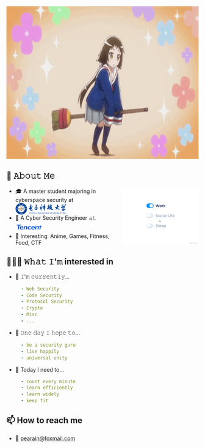 <img src="https://github.com/Q1ngD3ngY1/Q1ngD3ngY1/blob/main/assets/hello.gif" alt="👋 Hi Young! I'm Q1ngD3ngY1" title="👋 Hi there! I'm Q1ngD3ngY1" width="1000" height="400"/>

<!--
**Q1ngD3ngY1/Q1ngD3ngY1** is a ✨ _special_ ✨ repository because its `README.md` (this file) appears on your GitHub profile.

Here are some ideas to get you started:

- 🔭 I’m currently working on ...
- 🌱 I’m currently learning ...
- 👯 I’m looking to collaborate on ...
- 🤔 I’m looking for help with ...
- 💬 Ask me about ...
- 📫 How to reach me: ...
- 😄 Pronouns: ...
- ⚡ Fun fact: ...
-->
## :book: 𝙰𝚋𝚘𝚞𝚝 𝙼𝚎
<img src="https://github.com/Q1ngD3ngY1/Q1ngD3ngY1/blob/main/assets/life_balance.gif" alt="side Image" align="right" width="200" height="auto" />

- 🎓 A master student majoring in cyberspace security at [<img src="https://github.com/Q1ngD3ngY1/Q1ngD3ngY1/blob/main/assets/uestc.png" height="30em" align="center" alt="UESTC" title="UESTC"/>](https://www.uestc.edu.cn/)
- 💼 A Cyber Security Engineer 𝚊𝚝 [<img src="https://github.com/Q1ngD3ngY1/Q1ngD3ngY1/blob/main/assets/Tencent_English-logo.png" height="30em" align="center" alt="Tencent" title="Tencent"/>](https://github.com/tencent)
- 👯 Interesting: Anime, Games, Fitness, Food, CTF

## 👨🏻‍💻 𝚆𝚑𝚊𝚝 𝙸'𝚖 interested in
- 🔨 𝙸'𝚖 𝚌𝚞𝚛𝚛𝚎𝚗𝚝𝚕𝚢...
  ```yaml
    - Web Security
    - Code Security
    - Protocol Security
    - Crypto
    - Misc
    - ...
  ```
- 🤞 𝙾𝚗𝚎 𝚍𝚊𝚢 𝙸 𝚑𝚘𝚙𝚎 𝚝𝚘...
  ```yaml
    - be a security guru
    - live happily
    - universal unity
  ```
- 🎯 Today I need to...
  ```yaml
    - count every minute
    - learn efficiently 
    - learn widely
    - keep fit
  ```
## 📫 How to reach me
- 📮 [pearain@foxmail.com](https://gmail.com)

